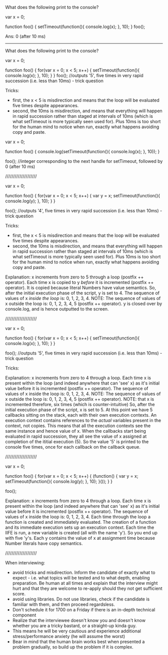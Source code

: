 What does the following print to the console?

var x = 0;

function foo() {
	setTimeout(function(){
		console.log(x);
	}, 10);
}
foo(); 

Ans: 0 (after 10 ms)

-------

What does the following print to the console?

var x = 0;

function foo() {
	for(var x = 0; x < 5; x++) {
		setTimeout(function(){
			console.log(x);
		}, 10);
	}
}
foo(); //outputs '5', five times in very rapid succession (i.e. less than 10ms) - trick question

Tricks: 
 - first, the x < 5 is misdirection and means that the loop will be evaluated five times despite appearances.
 - second, the 10ms is misdirection, and means that everything will happen in rapid succession rather than staged at intervals of 10ms (which is what setTimeout is more typically seen used for). Plus 10ms is too short for the human mind to notice when run, exactly what happens avoiding copy and paste.
 
 var x = 0;

function foo() {
	console.log(setTimeout(function(){
		console.log(x);
	}, 10));
}

foo(); //integer corresponding to the next handle for setTimeout, followed by 0 (after 10 ms)

////////////////////

var x = 0;

function foo() {
	for(var x = 0; x < 5; x++) {
		var y = x;
		setTimeout(function(){
			console.log(y);
		}, 10);
	}
}

foo(); //outputs '4', five times in very rapid succession (i.e. less than 10ms) - trick question

Tricks: 
 - first, the x < 5 is misdirection and means that the loop will be evaluated five times despite appearances.
 - second, the 10ms is misdirection, and means that everything will happen in rapid succession rather than staged at intervals of 10ms (which is what setTimeout is more typically seen used for). Plus 10ms is too short for the human mind to notice when run, exactly what happens avoiding copy and paste.

Explanation: 
x increments from zero to 5 through a loop (postfix ++ operator).
Each time x is copied to y *before* it is incremented (postfix ++ operator).
It is copied because literal Numbers have value semantics.
So, after the initial execution phase of the script, y is set to 4.
The sequence of values of x *inside the loop* is: 0, 1, 2, 3, 4.
NOTE: The sequence of values of x outside the loop is: 0, 1, 2, 3, 4, 5 (postfix ++ operator).
y is closed over by console.log, and is hence outputted to the screen.

////////////////////

var x = 0;

function foo() {
	for(var x = 0; x < 5; x++) {
		setTimeout(function(){
			console.log(x);
		}, 10);
	}
}

foo(); //outputs '5', five times in very rapid succession (i.e. less than 10ms) - trick question

Tricks: 

Explanation: 
x increments from zero to 4 through a loop.
Each time x is present within the loop (and indeed anywhere that can 'see' x) as it's initial value before it is incremented (postfix ++ operator).
The sequence of values of x inside the loop is: 0, 1, 2, 3, 4.
NOTE: The sequence of values of x outside the loop is: 0, 1, 2, 3, 4, 5 (postfix ++ operator).
NOTE: that x is incremented therefore, six times (which is counter-intuitive)
So, after the initial execution phase of the script, x is set to 5.
At this point we have 5 callbacks sitting on the stack, each with their own execution contexts.
An execution context contains references to the *actual* variables present in the context, not copies.
This means that all the execution contexts see the same instance and hence value of x.
When the callbacks start being evaluated in rapid succession, they all see the value of x assigned at completion of the ititial execution (5).
So the value '5' is printed to the console five times, once for each callback on the callback queue.

////////////////////

var x = 0;

function foo() {
	for(var x = 0; x < 5; x++) {
		(function() {
			var y = x;
			setTimeout(function(){
				console.log(y);
			}, 10);
		}());
	}
}

foo();

Explanation: 
x increments from zero to 4 through a loop.
Each time x is present within the loop (and indeed anywhere that can 'see' x) as it's initial value before it is incremented (postfix ++ operator).
The sequence of values of x inside the loop is: 0, 1, 2, 3, 4.
Each time through the loop a function is created and immediately evaluated.
The creation of a function and its immediate execution sets up an execution context.
Each time the IIFE is run, a new variable is created (all with the name 'y').
So you end up with five 'y's. Each y contains the value of x at assignment time because Number literals have copy semantics.


////////////////////

When interviewing:
 - avoid tricks and misdirection. 
Inform the candidate of exactly what to expect - i.e. what topics will be tested and to what depth, enabling preparation.
Be human at all times and explain that the interview might hurt and that they are welcome to re-apply should they not get sufficient score.
- avoid using libraries. Do not use libraries, check if the candidate is familiar with them, and then proceed regardsless.
 - Don't schedule it for 1700 on a Friday if there is an in-depth technical component
 - Realize that the interviewee doesn't know you and doesn't know whether you are a tricky bastard, or a straight-up kinda guy.
 - This means he will be very cautious and experience additional stress/performance anxiety (he will assume the worst)
 - Bear in mind that the human brain works best when presented a problem gradually, so build up the problem if it is complex.
